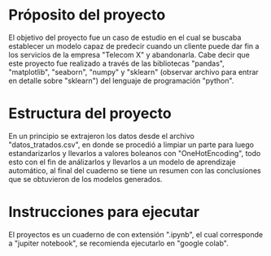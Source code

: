 # Próposito del proyecto

El objetivo del proyecto fue un caso de estudio en el cual se buscaba establecer un modelo capaz de predecir cuando un cliente puede dar fin a los servicios de la empresa "Telecom X" y abandonarla. Cabe decir que este proyecto fue realizado a través de las bibliotecas "pandas", "matplotlib", "seaborn", "numpy" y "sklearn" (observar archivo para entrar en detalle sobre "sklearn") del lenguaje de programación "python".

# Estructura del proyecto

En un principio se extrajeron los datos desde el archivo "datos_tratados.csv", en donde se procedió a limpiar un parte para luego estandarizarlos y llevarlos a valores boleanos con "OneHotEncoding", todo esto con el fin de análizarlos y llevarlos a un modelo de aprendizaje automático, al final del cuaderno se tiene un resumen con las conclusiones que se obtuvieron de los modelos generados.

# Instrucciones para ejecutar

El proyectos es un cuaderno de con extensión ".ipynb", el cual corresponde a "jupiter notebook", se recomienda ejecutarlo en "google colab".
